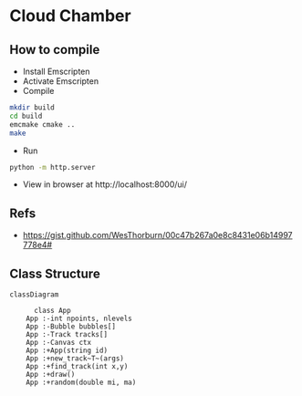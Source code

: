 # Cloud Chamber

## How to compile

- Install Emscripten
- Activate Emscripten
- Compile
```bash
mkdir build
cd build
emcmake cmake ..
make
```
- Run
```bash
python -m http.server
```

- View in browser at http://localhost:8000/ui/

## Refs
- https://gist.github.com/WesThorburn/00c47b267a0e8c8431e06b14997778e4#


## Class Structure

```mermaid
classDiagram

      class App
    App :-int npoints, nlevels
    App :-Bubble bubbles[]
    App :-Track tracks[]
    App :-Canvas ctx
    App :+App(string id)
    App :+new_track~T~(args)
    App :+find_track(int x,y)
    App :+draw()
    App :+random(double mi, ma)
```